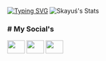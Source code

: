 [![Typing SVG](https://readme-typing-svg.herokuapp.com?color=%239f4bff&duration=3000&height=73&lines=Python+-+Developer;JavaScript+-+50%25+Learned;Java+-+Learning)](https://git.io/typing-svg)
![Skayuś's Stats](https://github-readme-stats.vercel.app/api?username=skayus&show_icons=true&theme=midnight-purple&border_radius=30)

<h3 align="left"># My Social's</h3>
<p align="left">
<a href="https://twitter.com/skayuus" target="blank"><img align="center" src="https://cdn.jsdelivr.net/npm/simple-icons@3.0.1/icons/twitter.svg" alt="" height="30" width="40" /></a>
<a href="https://skayus.pl/404-SOON.html" target="blank"><img align="center" src="https://cdn.jsdelivr.net/npm/simple-icons@3.0.1/icons/instagram.svg" alt="" height="30" width="40" /></a>
<a href="https://youtube.com/c/skayeq" target="blank"><img align="center" src="https://cdn.jsdelivr.net/npm/simple-icons@3.0.1/icons/youtube.svg" alt="" height="30" width="40" /></a>
</p>
